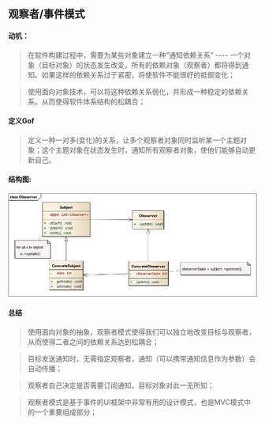 ## 观察者/事件模式

#### 动机：

> 在软件构建过程中，需要为某些对象建立一种“通知依赖关系” ---- 一个对象（目标对象）的状态发生改变，所有的依赖对象（观察者）都将得到通知。如果这样的依赖关系过于紧密，将使软件不能很好的抵御变化；

> 使用面向对象技术，可以将这种依赖关系弱化，并形成一种稳定的依赖关系。从而使得软件体系结构的松耦合；

#### 定义Gof

> 定义一种一对多(变化)的关系，让多个观察者对象同时监听某一个主题对象；这个主题对象在状态发生时，通知所有观察者对象，使他们能够自动更新自己。

#### 结构图:

![](https://github.com/chjXu/DesignPattern/blob/main/figures/observer.png)

#### 总结

> 使用面向对象的抽象，观察者模式使得我们可以独立地改变目标与观察者，从而使得二者之间的依赖关系达到松耦合；

> 目标发送通知时，无需指定观察者，通知（可以携带通知信息作为参数）会自动传播；

> 观察者自己决定是否需要订阅通知，目标对象对此一无所知；

> 观察者模式是基于事件的UI框架中非常有用的设计模式，也是MVC模式中的一个重要组成部分；